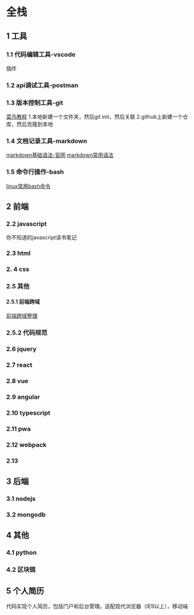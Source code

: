# 全栈
## 1 工具
### 1.1 代码编辑工具-vscode
   插件

### 1.2 api调试工具-postman
### 1.3 版本控制工具-git
[菜鸟教程](http://www.runoob.com/git/git-tutorial.html)
    1.本地新建一个文件夹，然后git init，然后关联
    2.github上新建一个仓库，然后克隆到本地
### 1.4 文档记录工具-markdown
[markdown基础语法-官网](http://www.markdown.cn/)
[markdown常用语法](http://wuxiaolong.me/2016/10/11/markdownGuide/)
### 1.5 命令行操作-bash
[linux常用bash命令](https://www.cnblogs.com/savorboard/p/bash-guide.html)

## 2 前端
### 2.2 javascript
你不知道的javascript读书笔记
### 2.3 html
### 2. 4 css
### 2.5 其他
#### 2.5.1 前端跨域
[前端跨域整理](https://juejin.im/post/5815f4abbf22ec006893b431)
### 2.5.2 代码规范
### 2.6 jquery
### 2.7 react
### 2.8 vue
### 2.9 angular
### 2.10 typescript
### 2.11 pwa
### 2.12 webpack
### 2.13
## 3 后端
### 3.1 nodejs
### 3.2 mongodb
## 4 其他
### 4.1 python
### 4.2 区块链
## 5 个人简历
代码实现个人简历，包括门户和后台管理。适配现代浏览器（IE9以上），移动端

